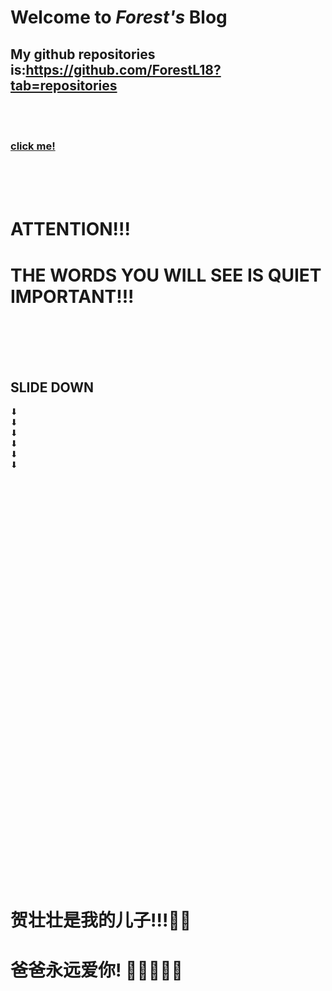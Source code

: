 # Welcome to ***Forest's*** Blog  
## My github repositories is:https://github.com/ForestL18?tab=repositories  
<br />
<br />

### [click me!](https://github.com/ForestL18?tab=repositories "my blog website")  
<br />
<br />
<br />

# ATTENTION!!!  
# THE WORDS YOU WILL SEE IS QUIET IMPORTANT!!!<br />
<br />
<br />
<br />
<br />

## SLIDE DOWN  
⬇  
⬇  
⬇  
⬇  
⬇  
⬇  


<br />
<br />
<br />
<br />
<br />
<br />
<br />
<br />
<br />
<br />
<br />
<br />
<br />
<br />
<br />
<br />
<br />
<br />
<br />
<br />
<br />
<br />
<br />
<br />
<br />
<br />
<br />
<br />
<br />
<br />
<br />
<br />
<br />
<br />
<br />
<br />
<br />
<br />


# 贺壮壮是我的儿子!!!👨‍👦  
# 爸爸永远爱你!  👨🏼‍🤝‍👨🏻  
